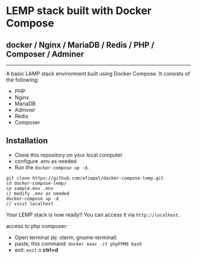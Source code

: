 # LEMP stack built with Docker Compose

## docker / Nginx / MariaDB / Redis / PHP / Composer / Adminer
----

A basic LAMP stack environment built using Docker Compose. It consists of the following:

- PHP
- Nginx
- MariaDB
- Adminer
- Redis
- Composer

## Installation

- Clone this repository on your local computer
- configure .env as needed
- Run the `docker-compose up -d`.

```shell
git clone https://github.com/afimpel/docker-compose-lemp.git
cd docker-compose-lemp/
cp sample.env .env
// modify .env as needed
docker-compose up -d
// visit localhost
```
Your LEMP stack is now ready!! You can access it via `http://localhost`.

access to php composer:
 - Open terminal (ej: xterm, gnome-terminal)
 - paste, this command: `docker exec -it phpFPM8 bash`
 - exit: `exit` o **ctrl+d**



